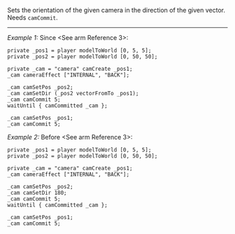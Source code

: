 Sets the orientation of the given camera in the direction of the given vector. Needs `camCommit`.


---
*Example 1:*
Since <See arm Reference 3>:

```sqf
private _pos1 = player modelToWorld [0, 5, 5];
private _pos2 = player modelToWorld [0, 50, 50];

private _cam = "camera" camCreate _pos1;
_cam cameraEffect ["INTERNAL", "BACK"];

_cam camSetPos _pos2;
_cam camSetDir (_pos2 vectorFromTo _pos1);
_cam camCommit 5;
waitUntil { camCommitted _cam };

_cam camSetPos _pos1;
_cam camCommit 5;
```

*Example 2:*
Before <See arm Reference 3>:

```sqf
private _pos1 = player modelToWorld [0, 5, 5];
private _pos2 = player modelToWorld [0, 50, 50];

private _cam = "camera" camCreate _pos1;
_cam cameraEffect ["INTERNAL", "BACK"];

_cam camSetPos _pos2;
_cam camSetDir 180;
_cam camCommit 5;
waitUntil { camCommitted _cam };

_cam camSetPos _pos1;
_cam camCommit 5;
```